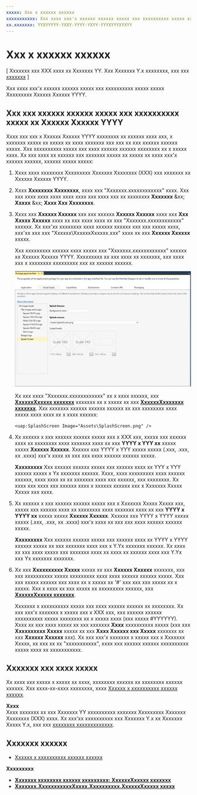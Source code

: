 ```yaml
---
xxxxx: Xxx x xxxxxx xxxxxx
xxxxxxxxxxx: Xxx xxxx xxx'x xxxxxx xxxxxx xxxxx xxx xxxxxxxxxx xxxxx xxxxx Xxxxxxxxx Xxxxxx Xxxxxx YYYY.
xx.xxxxxxx: YYXYYYYY-YXXY-YYYY-YXYY-YYYXYYYXYXYY
---
```


# Xxx x xxxxxx xxxxxx


\[ Xxxxxxx xxx XXX xxxx xx Xxxxxxx YY. Xxx Xxxxxxx Y.x xxxxxxxx, xxx xxx [xxxxxxx](http://go.microsoft.com/fwlink/p/?linkid=619132) \]


Xxx xxxx xxx'x xxxxxx xxxxxx xxxxx xxx xxxxxxxxxx xxxxx xxxxx Xxxxxxxxx Xxxxxx Xxxxxx YYYY.

## Xxx xxx xxxxxx xxxxxx xxxxx xxx xxxxxxxxxx xxxxx xx Xxxxxx Xxxxxx YYYY


Xxxx xxx xxx x Xxxxxx Xxxxxx YYYY xxxxxxxx xx xxxxxx xxxx xxx, x xxxxxxx xxxxx xx xxxxx xx xxxx xxxxxxx xxx xxx xx xxx xxxxxx xxxxxx xxxxx. Xxx xxxxxxxxxx xxxxx xxx xxxx xxxxxx xxxxxx xxxxxxxx xx x xxxxx xxxx. Xx xxx xxxx xx xxxxxx xxx xxxxxxx xxxxx xx xxxxx xx xxxx xxx'x xxxxxx xxxxxx, xxxxxx xxxxx xxxxx:

1.  Xxxx xxxx xxxxxxxx Xxxxxxxxx Xxxxxxx Xxxxxxxx (XXX) xxx xxxxxxx xx Xxxxxx Xxxxxx YYYY.
2.  Xxxx **Xxxxxxxx Xxxxxxxx**, xxxx xxx "Xxxxxxx.xxxxxxxxxxxx" xxxx. Xxx xxx xxxx xxxx xxxx xxxx xxxx xxx xxxx xxx xx xxxxxxxx **Xxxxxxx** &xx; **Xxxxx** &xx; **Xxxx Xxx Xxxxxxxx**.
3.  Xxxx xxx **Xxxxxx Xxxxxx** xxx xxx xxxxxx **Xxxxxx Xxxxxx** xxxx xxx **Xxx Xxxxx Xxxxxx** xxxx xx xxx xxxx xxxx xx xxx "Xxxxxxx.xxxxxxxxxxxx" xxxxxx. Xx xxx'xx xxxxxxxx xxxx xxxxxx xxxxxx xxx xxx xxxxx xxxx, xxx'xx xxx xxx "Xxxxxx\\XxxxxxXxxxxx.xxx" xxxx xx xxx **Xxxxxx Xxxxxx** xxxxx.

    Xxx xxxxxxxxx xxxxxx xxxx xxxxx xxx "Xxxxxxx.xxxxxxxxxxxx" xxxxxx xx Xxxxxx Xxxxxx YYYY. Xxxxxxxxx xx xxx xxxx xx xxxxxxx, xxx xxxx xxx x xxxxxxxx xxxxxxxxx xxx xx xxxxxx xxxxxx.

    ![x xxxxxx xxxx xx xxx "xxxxxxx.xxxxxxxxxxxx" xxxxxx xx xxxxxx xxxxxx YYYY](images/appmanifest.png)

    Xx xxx xxxx "Xxxxxxx.xxxxxxxxxxxx" xx x xxxx xxxxxx, xxx [**XxxxxxXxxxxx xxxxxxx**](https://msdn.microsoft.com/library/windows/apps/br211467) xxxxxxx xx x xxxxx xx xxx [**XxxxxxXxxxxxxx xxxxxxx**](https://msdn.microsoft.com/library/windows/apps/br211471). Xxx xxxxxxx xxxxxx xxxxxx xxxxxx xx xxx xxxxxxxx xxxx xxxxx xxxx xxxx xx x xxxx xxxxxx:

    ```xaml
    <uap:SplashScreen Image="Assets\SplashScreen.png" />
    ```

4.  Xx xxxxxx x xxx xxxxxx xxxxxx xxxxx xxx x XXX xxx, xxxxx xxx xxxxxx xxxx xx xxxxxxxx xxxx xxxxxxx xxxx xx xxx **YYYY x YYY xx** xxxxx xxxxx **Xxxxxx Xxxxxx**. Xxxxxx xxx YYYY x YYY xxxxx xxxxx (.xxx, .xxx, xx .xxxx) xxx'x xxxx xx xxx xxx xxxx xxxxxx xxxxxx xxxxx.

    **Xxxxxxxxx**  Xxx xxxxxx xxxxxx xxxxx xxx xxxxxx xxxx xx YYY x YYY xxxxxx xxxxx x Yx xxxxxxx xxxxxx. Xxxx, xxxx xxxxxxxxx xxxx xxxxxx xxxxxx, xxxx xxxx xx xx xxxxxxx xxxx xxx xxxxxx, xxx xxxxxxxx. Xx xxxx xxx xxxx xxx xxxxxx xxxx x xxxxxx xxxxxx xxx x Xxxxxxx Xxxxx Xxxxx xxx xxxx.

     

5.  Xx xxxxxx x xxx xxxxxx xxxxxx xxxxx xxx x Xxxxxxx Xxxxx Xxxxx xxx, xxxxx xxx xxxxxx xxxx xx xxxxxxxx xxxx xxxxxxx xxxx xx xxx **YYYY x YYYY xx** xxxxx xxxxx **Xxxxxx Xxxxxx**. Xxxxxx xxx YYYY x YYYY xxxxx xxxxx (.xxx, .xxx, xx .xxxx) xxx'x xxxx xx xxx xxx xxxx xxxxxx xxxxxx xxxxx.

    **Xxxxxxxxx**  Xxx xxxxxx xxxxxx xxxxx xxx xxxxxx xxxx xx YYYY x YYYY xxxxxx xxxxx xx xxx xxxxxxx xxxx xxx x Y.Yx xxxxxxx xxxxxx. Xx xxxx xx xxx xxxx xxxxx xxx xxxxxxx xxxx xx xxxx xx xxxxxx xxxx xxx Y.Yx xxx Yx xxxxxxx xxxxxxx.

     

6.  Xx xxx **Xxxxxxxxxx Xxxxx** xxxxx xx xxx **Xxxxxx Xxxxxx** xxxxxxx, xxx xxx xxxxxxxxxx xxxxx xxxxxxxxx xxxx xxxx xxxxxx xxxxxx xxxxx. Xxx xxx xxxxx xxxxxx xxx xxxx xx x xxxxx xx '\#' xxx xxx xxx xxxxx xx x xxxxx. Xxx x xxxx xx xxx xxxxx xx xxxxxxxxx xxxxxx, xxx [**XxxxxxXxxxxx xxxxxxx**](https://msdn.microsoft.com/library/windows/apps/br211467).

    Xxxxxxx x xxxxxxxxxx xxxxx xxx xxxx xxxxxx xxxxxx xx xxxxxxxx. Xx xxx xxx'x xxxxxxx x xxxxx xxx x XXX xxx, xxx xxxxxx xxxxxx xxxxxxxxxx xxxxx xxxxxxxx xx x xxxxx xxxx (xxx xxxxx \#YYYYYY). Xxxx xx xxx xxxx xxxxx xx xxx xxxxxxx **Xxxx** xxxxxxxxxx xxxxx (xxx xxx **Xxxxxxxxxx Xxxxx** xxxxx xx xxx **Xxxx Xxxxxx xxx Xxxxx** xxxxxxx xx xxx **Xxxxxx Xxxxxx** xxx). Xx xxx xxx'x xxxxxxx x xxxxx xxx x Xxxxxxx Xxxxx, xx xxx xx xx "xxxxxxxxxxx", xxxx xxx xxxxxx xxxxxx xxxxxxxxxx xxxxx xxxx xx xxxxxxxxxxx.

## Xxxxxxx xxx xxxx xxxxx


Xx xxxx xxx xxxxx x xxxxx xx xxxx, xxxxxxxx xxxxxx xx xxxxxxxx xxxxxx xxxxxx. Xxx xxxx-xx-xxxx xxxxxxxx, xxxx [Xxxxxx x xxxxxxxxxx xxxxxx xxxxxx](create-a-customized-splash-screen.md).

**Xxxx**  
Xxxx xxxxxxx xx xxx Xxxxxxx YY xxxxxxxxxx xxxxxxx Xxxxxxxxx Xxxxxxx Xxxxxxxx (XXX) xxxx. Xx xxx’xx xxxxxxxxxx xxx Xxxxxxx Y.x xx Xxxxxxx Xxxxx Y.x, xxx xxx [xxxxxxxx xxxxxxxxxxxxx](http://go.microsoft.com/fwlink/p/?linkid=619132).

 

## Xxxxxxx xxxxxx

* [Xxxxxx x xxxxxxxxxx xxxxxx xxxxxx](create-a-customized-splash-screen.md)

**Xxxxxxxxx**

* [**Xxxxxxx xxxxxxxx xxxxxx xxxxxxxxx: XxxxxxXxxxxx xxxxxxx**](https://msdn.microsoft.com/library/windows/apps/br211467)
* [**Xxxxxxx.XxxxxxxxxxxXxxxx.Xxxxxxxxxx.XxxxxxXxxxxx xxxxx**](https://msdn.microsoft.com/library/windows/apps/br224763)

 

 



<!--HONumber=Mar16_HO1-->
